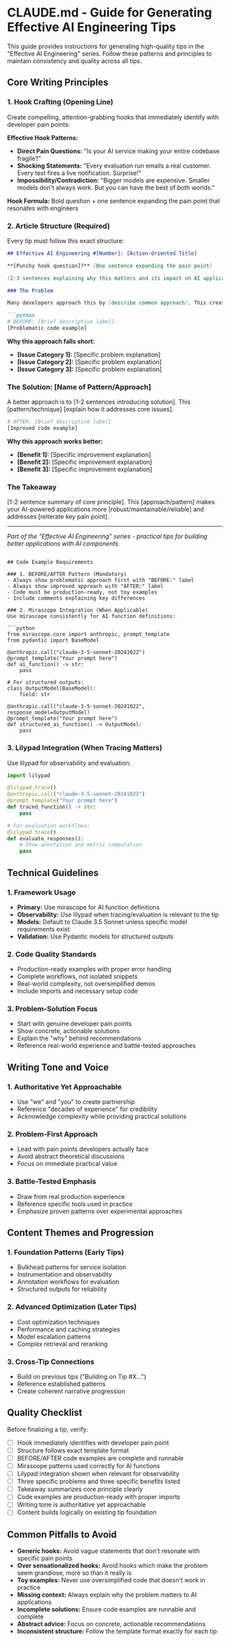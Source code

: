 # CLAUDE.md - Guide for Generating Effective AI Engineering Tips

This guide provides instructions for generating high-quality tips in the "Effective AI Engineering" series. Follow these patterns and principles to maintain consistency and quality across all tips.

## Core Writing Principles

### 1. Hook Crafting (Opening Line)
Create compelling, attention-grabbing hooks that immediately identify with developer pain points:

**Effective Hook Patterns:**
- **Direct Pain Questions:** "Is your AI service making your entire codebase fragile?"
- **Shocking Statements:** "Every evaluation run emails a real customer. Every test fires a live notification. Surprise!"
- **Impossibility/Contradiction:** "Bigger models are expensive. Smaller models don't always work. But you can have the best of both worlds."

**Hook Formula:** Bold question + one sentence expanding the pain point that resonates with engineers

### 2. Article Structure (Required)
Every tip must follow this exact structure:

```markdown
## Effective AI Engineering #[Number]: [Action-Oriented Title]

**[Punchy hook question]?** [One sentence expanding the pain point]

[2-3 sentences explaining why this matters and its impact on AI applications]

### The Problem

Many developers approach this by [describe common approach]. This creates challenges that aren't immediately obvious:

```python
# BEFORE: [Brief descriptive label]
[Problematic code example]
```

**Why this approach falls short:**

- **[Issue Category 1]:** [Specific problem explanation]
- **[Issue Category 2]:** [Specific problem explanation]  
- **[Issue Category 3]:** [Specific problem explanation]

### The Solution: [Name of Pattern/Approach]

A better approach is to [1-2 sentences introducing solution]. This [pattern/technique] [explain how it addresses core issues].

```python
# AFTER: [Brief descriptive label]
[Improved code example]
```

**Why this approach works better:**

- **[Benefit 1]:** [Specific improvement explanation]
- **[Benefit 2]:** [Specific improvement explanation]
- **[Benefit 3]:** [Specific improvement explanation]

### The Takeaway

[1-2 sentence summary of core principle]. This [approach/pattern] makes your AI-powered applications more [robust/maintainable/reliable] and addresses [reiterate key pain point].

---
*Part of the "Effective AI Engineering" series - practical tips for building better applications with AI components.*
```

## Code Example Requirements

### 1. BEFORE/AFTER Pattern (Mandatory)
- Always show problematic approach first with "BEFORE:" label
- Always show improved approach with "AFTER:" label
- Code must be production-ready, not toy examples
- Include comments explaining key differences

### 2. Mirascope Integration (When Applicable)
Use mirascope consistently for AI function definitions:

```python
from mirascope.core import anthropic, prompt_template
from pydantic import BaseModel

@anthropic.call("claude-3-5-sonnet-20241022")
@prompt_template("Your prompt here")
def ai_function() -> str:
    pass

# For structured outputs:
class OutputModel(BaseModel):
    field: str

@anthropic.call("claude-3-5-sonnet-20241022", response_model=OutputModel)
@prompt_template("Your prompt here")
def structured_ai_function() -> OutputModel:
    pass
```

### 3. Lilypad Integration (When Tracing Matters)
Use lilypad for observability and evaluation:

```python
import lilypad

@lilypad.trace()
@anthropic.call("claude-3-5-sonnet-20241022")
@prompt_template("Your prompt here")
def traced_function() -> str:
    pass

# For evaluation workflows:
@lilypad.trace()
def evaluate_responses():
    # Show annotation and metric computation
    pass
```

## Technical Guidelines

### 1. Framework Usage
- **Primary:** Use mirascope for AI function definitions
- **Observability:** Use lilypad when tracing/evaluation is relevant to the tip
- **Models:** Default to Claude 3.5 Sonnet unless specific model requirements exist
- **Validation:** Use Pydantic models for structured outputs

### 2. Code Quality Standards
- Production-ready examples with proper error handling
- Complete workflows, not isolated snippets
- Real-world complexity, not oversimplified demos
- Include imports and necessary setup code

### 3. Problem-Solution Focus
- Start with genuine developer pain points
- Show concrete, actionable solutions
- Explain the "why" behind recommendations
- Reference real-world experience and battle-tested approaches

## Writing Tone and Voice

### 1. Authoritative Yet Approachable
- Use "we" and "you" to create partnership
- Reference "decades of experience" for credibility
- Acknowledge complexity while providing practical solutions

### 2. Problem-First Approach
- Lead with pain points developers actually face
- Avoid abstract theoretical discussions
- Focus on immediate practical value

### 3. Battle-Tested Emphasis
- Draw from real production experience
- Reference specific tools used in practice
- Emphasize proven patterns over experimental approaches

## Content Themes and Progression

### 1. Foundation Patterns (Early Tips)
- Bulkhead patterns for service isolation
- Instrumentation and observability
- Annotation workflows for evaluation
- Structured outputs for reliability

### 2. Advanced Optimization (Later Tips)
- Cost optimization techniques
- Performance and caching strategies
- Model escalation patterns
- Complex retrieval and reranking

### 3. Cross-Tip Connections
- Build on previous tips ("Building on Tip #X...")
- Reference established patterns
- Create coherent narrative progression

## Quality Checklist

Before finalizing a tip, verify:

- [ ] Hook immediately identifies with developer pain point
- [ ] Structure follows exact template format
- [ ] BEFORE/AFTER code examples are complete and runnable
- [ ] Mirascope patterns used correctly for AI functions
- [ ] Lilypad integration shown when relevant for observability
- [ ] Three specific problems and three specific benefits listed
- [ ] Takeaway summarizes core principle clearly
- [ ] Code examples are production-ready with proper imports
- [ ] Writing tone is authoritative yet approachable
- [ ] Content builds logically on existing tip foundation

## Common Pitfalls to Avoid

- **Generic hooks:** Avoid vague statements that don't resonate with specific pain points
- **Over sensationalized hooks:** Avoid hooks which make the problem seem grandiose, more so than it really is
- **Toy examples:** Never use oversimplified code that doesn't work in practice
- **Missing context:** Always explain why the problem matters to AI applications
- **Incomplete solutions:** Ensure code examples are runnable and complete
- **Abstract advice:** Focus on concrete, actionable recommendations
- **Inconsistent structure:** Follow the template format exactly for each tip